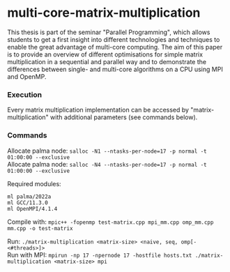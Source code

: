 # multi-core-matrix-multiplication
This thesis is part of the seminar "Parallel Programming", which allows students to get a first insight into different technologies and techniques to enable the great advantage of multi-core computing. The aim of this paper is to provide an overview of different optimisations for simple matrix multiplication in a sequential and parallel way and to demonstrate the differences between single- and multi-core algorithms on a CPU using MPI and OpenMP.

### Execution
Every matrix multiplication implementation can be accessed by "matrix-multiplication" with additional parameters (see commands below).

### Commands

Allocate palma node: `salloc -N1 --ntasks-per-node=17 -p normal -t 01:00:00 --exclusive`  
Allocate palma node: `salloc -N4 --ntasks-per-node=17 -p normal -t 01:00:00 --exclusive`  

Required modules:
```
ml palma/2022a
ml GCC/11.3.0
ml OpenMPI/4.1.4
```

Compile with: `mpic++ -fopenmp test-matrix.cpp mpi_mm.cpp omp_mm.cpp mm.cpp -o test-matrix`

Run: `./matrix-multiplication <matrix-size> <naive, seq, omp[-<#threads>]>`   
Run with MPI: `mpirun -np 17 -npernode 17 -hostfile hosts.txt ./matrix-multiplication <matrix-size> mpi`  

